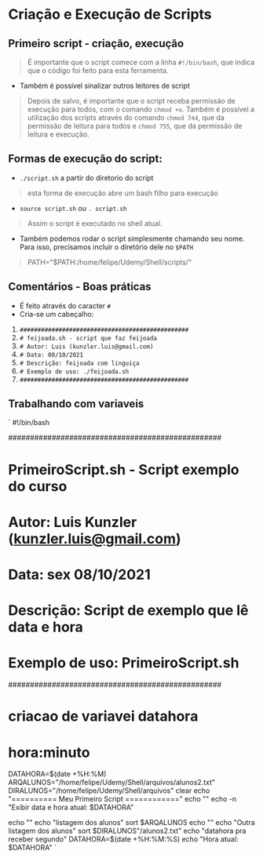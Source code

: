 # Criação e Execução de Scripts

## Primeiro script - criação, execução
> É importante que o script comece com a linha `#!/bin/bash`, que indica que o código foi feito para esta ferramenta.

- Também é possível sinalizar outros leitores de script

> Depois de salvo, é importante que o script receba permissão de execução para todos, com o comando `chmod +x`. Também é possível a utilização dos scripts através do comando `chmod 744`, que da permissão de leitura para todos e `chmod 755`, que da permissão de leitura e execução.

## Formas de execução do script:
- `./script.sh` a partir do diretorio do script
> esta forma de execução abre um bash filho para execução
- `source script.sh` ou `. script.sh`
> Assim o script é executado no shell atual.
- Também podemos rodar o script simplesmente chamando seu nome. Para isso, precisamos incluir o diretório dele no `$PATH`
> PATH="$PATH:/home/felipe/Udemy/Shell/scripts/"

## Comentários - Boas práticas
- É feito através do caracter `#`
- Cria-se um cabeçalho:
1. `################################################`
2. `# feijoada.sh - script que faz feijoada`
3. `# Autor: Luis (kunzler.luis@gmail.com)`
4. `# Data: 08/10/2021`
5. `# Descrição: feijoada com linguiça`
6. `# Exemplo de uso: ./feijoada.sh`
7. `################################################`

## Trabalhando com variaveis
`
#!/bin/bash

#################################################
# PrimeiroScript.sh - Script exemplo do curso
#
# Autor: Luis Kunzler (kunzler.luis@gmail.com)
# Data: sex 08/10/2021
# 
# Descrição: Script de exemplo que lê data e hora
# Exemplo de uso: PrimeiroScript.sh
#################################################

# criacao de variavei datahora
# hora:minuto
DATAHORA=$(date +%H:%M)
ARQALUNOS="/home/felipe/Udemy/Shell/arquivos/alunos2.txt"
DIRALUNOS="/home/felipe/Udemy/Shell/arquivos"
clear
echo "========== Meu Primeiro Script ============"
echo ""
echo -n "Exibir data e hora atual: $DATAHORA"
 
echo ""
echo "listagem dos alunos"
sort $ARQALUNOS
echo ""
echo "Outra listagem dos alunos"
sort $DIRALUNOS"/alunos2.txt"
echo "datahora pra receber segundo"
DATAHORA=$(date +%H:%M:%S)
echo "Hora atual: $DATAHORA"
`


